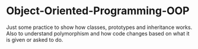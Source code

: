 # Object-Oriented-Programming-OOP
Just some practice to show how classes, prototypes and inheritance works. Also to understand polymorphism and how code changes based on what it is given or asked to do.

